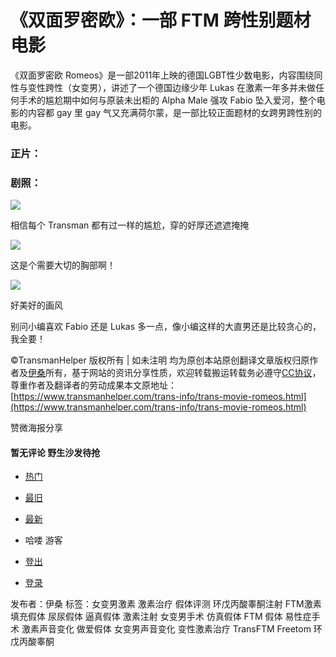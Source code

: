 # 《双面罗密欧》：一部 FTM 跨性别题材电影

《双面罗密欧 Romeos》是一部2011年上映的德国LGBT性少数电影，内容围绕同性与变性跨性（女变男），讲述了一个德国边缘少年 Lukas 在激素一年多并未做任何手术的尴尬期中如何与原装未出柜的 Alpha Male 强攻 Fabio 坠入爱河，整个电影的内容都 gay 里 gay 气又充满荷尔蒙，是一部比较正面题材的女跨男跨性别的电影。

### 正片：

### 剧照：

![](https://img.transmanhelper.com/images/roemos-3.jpg)

相信每个 Transman 都有过一样的尴尬，穿的好厚还遮遮掩掩

![](https://img.transmanhelper.com/images/romeos-2.jpg)

这是个需要大切的胸部啊！

![](https://img.transmanhelper.com/images/romeos-1.jpg)

好美好的画风

别问小编喜欢 Fabio 还是 Lukas 多一点，像小编这样的大直男还是比较贪心的，我全要！

©TransmanHelper 版权所有 | 如未注明 均为原创本站原创翻译文章版权归原作者及[伊桑](https://imethanw.com)所有，基于网站的资讯分享性质，欢迎转载搬运转载务必遵守[CC协议](http://creativecommons.org/licenses/by-nc-sa/4.0/)，尊重作者及翻译者的劳动成果本文原地址：[https://www.transmanhelper.com/trans-info/trans-movie-romeos.html](https://www.transmanhelper.com/trans-info/trans-movie-romeos.html)

赞微海报分享

#### 暂无评论 野生沙发待抢

-   [热门](#)
-   [最旧](#)
-   [最新](#)

-   哈喽 游客
-   [登出](#)
-   [登录](#)

发布者：伊桑
标签：女变男激素 激素治疗 假体评测 环戊丙酸睾酮注射 FTM激素 填充假体 尿尿假体 逼真假体 激素注射 女变男手术 仿真假体 FTM 假体 易性症手术 激素声音变化 做爱假体 女变男声音变化 变性激素治疗 TransFTM Freetom 环戊丙酸睾酮
